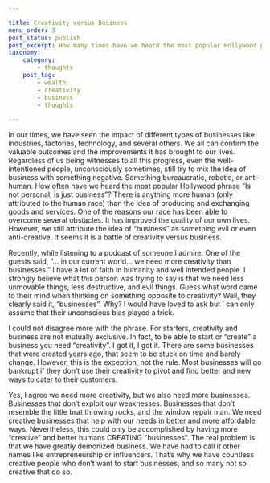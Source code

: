 ```yaml
---

title: Creativity versus Business
menu_order: 3
post_status: publish
post_excerpt: How many times have we heard the most popular Hollywood phrase “Is not personal, is just business”? In our times, we have seen the impact of different types of businesses like industries, factories, technology, and several others. We all can confirm the valuable outcomes and the improvements it has brought to our lives. Regardless of us being witnesses to all this progress, even the well-intentioned people, unconsciously sometimes, still try to mix the idea of business with something negative, something bureaucratic, robotic, or anti-human. 
taxonomy:
    category:
        - thoughts
    post_tag:
        - wealth
        - creativity
        - business
        - thoughts

---
```


In our times, we have seen the impact of different types of businesses like industries, factories, technology, and several others. We all can confirm the valuable outcomes and the improvements it has brought to our lives. Regardless of us being witnesses to all this progress, even the well-intentioned people, unconsciously sometimes, still try to mix the idea of business with something negative. Something bureaucratic, robotic, or anti-human. How often have we heard the most popular Hollywood phrase “Is not personal, is just business”? There is anything more human (only attributed to the human race) than the idea of producing and exchanging goods and services. One of the reasons our race has been able to overcome several obstacles. It has improved the quality of our own lives. However, we still attribute the idea of “business” as something evil or even anti-creative. It seems it is a battle of creativity versus business. 

Recently, while listening to a podcast of someone I admire. One of the guests said, “… in our current world... we need more creativity than businesses.” I have a lot of faith in humanity and well intended people. I strongly believe what this person was trying to say is that we need less unmovable things, less destructive, and evil things. Guess what word came to their mind when thinking on something opposite to creativity? Well, they clearly said it, “businesses”. Why? I would have loved to ask but I can only assume that their unconscious bias played a trick.

I could not disagree more with the phrase. For starters, creativity and business are not mutually exclusive. In fact, to be able to start or “create” a business you need “creativity”. I got it, I got it. There are some businesses that were created years ago, that seem to be stuck on time and barely change. However, this is the exception, not the rule. Most businesses will go bankrupt if they don’t use their creativity to pivot and find better and new ways to cater to their customers.

Yes, I agree we need more creativity, but we also need more businesses. Businesses that don’t exploit our weaknesses. Businesses that don’t resemble the little brat throwing rocks, and the window repair man. We need creative businesses that help with our needs in better and more affordable ways. Nevertheless, this could only be accomplished by having more “creative” and better humans CREATING "businesses”. The real problem is that we have greatly demonized business. We have had to call it other names like entrepreneurship or influencers. That’s why we have countless creative people who don’t want to start businesses, and so many not so creative that do so.
